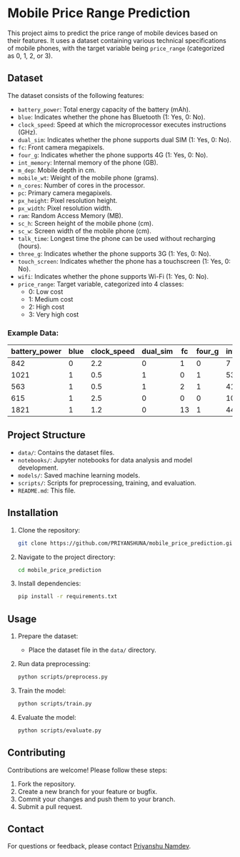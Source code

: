 # Mobile Price Range Prediction

This project aims to predict the price range of mobile devices based on their features. It uses a dataset containing various technical specifications of mobile phones, with the target variable being `price_range` (categorized as 0, 1, 2, or 3).

## Dataset

The dataset consists of the following features:

- `battery_power`: Total energy capacity of the battery (mAh).
- `blue`: Indicates whether the phone has Bluetooth (1: Yes, 0: No).
- `clock_speed`: Speed at which the microprocessor executes instructions (GHz).
- `dual_sim`: Indicates whether the phone supports dual SIM (1: Yes, 0: No).
- `fc`: Front camera megapixels.
- `four_g`: Indicates whether the phone supports 4G (1: Yes, 0: No).
- `int_memory`: Internal memory of the phone (GB).
- `m_dep`: Mobile depth in cm.
- `mobile_wt`: Weight of the mobile phone (grams).
- `n_cores`: Number of cores in the processor.
- `pc`: Primary camera megapixels.
- `px_height`: Pixel resolution height.
- `px_width`: Pixel resolution width.
- `ram`: Random Access Memory (MB).
- `sc_h`: Screen height of the mobile phone (cm).
- `sc_w`: Screen width of the mobile phone (cm).
- `talk_time`: Longest time the phone can be used without recharging (hours).
- `three_g`: Indicates whether the phone supports 3G (1: Yes, 0: No).
- `touch_screen`: Indicates whether the phone has a touchscreen (1: Yes, 0: No).
- `wifi`: Indicates whether the phone supports Wi-Fi (1: Yes, 0: No).
- `price_range`: Target variable, categorized into 4 classes:
  - 0: Low cost
  - 1: Medium cost
  - 2: High cost
  - 3: Very high cost

### Example Data:

| battery_power | blue | clock_speed | dual_sim | fc | four_g | int_memory | m_dep | mobile_wt | n_cores | pc | px_height | px_width | ram | sc_h | sc_w | talk_time | three_g | touch_screen | wifi | price_range |
|---------------|------|-------------|----------|----|--------|------------|-------|-----------|---------|----|-----------|----------|-----|-------|-------|-----------|---------|--------------|------|-------------|
| 842           | 0    | 2.2         | 0        | 1  | 0      | 7          | 0.6   | 188       | 2       | 2  | 20        | 756      | 2549 | 9     | 7     | 19        | 0       | 0            | 1    | 1           |
| 1021          | 1    | 0.5         | 1        | 0  | 1      | 53         | 0.7   | 136       | 3       | 6  | 905       | 1988     | 2631 | 17    | 3     | 7         | 1       | 1            | 0    | 2           |
| 563           | 1    | 0.5         | 1        | 2  | 1      | 41         | 0.9   | 145       | 5       | 6  | 1263      | 1716     | 2603 | 11    | 2     | 9         | 1       | 1            | 0    | 2           |
| 615           | 1    | 2.5         | 0        | 0  | 0      | 10         | 0.8   | 131       | 6       | 9  | 1216      | 1786     | 2769 | 16    | 8     | 11        | 1       | 0            | 0    | 2           |
| 1821          | 1    | 1.2         | 0        | 13 | 1      | 44         | 0.6   | 141       | 2       | 14 | 1208      | 1212     | 1411 | 8     | 2     | 15        | 1       | 1            | 0    | 1           |

## Project Structure

- `data/`: Contains the dataset files.
- `notebooks/`: Jupyter notebooks for data analysis and model development.
- `models/`: Saved machine learning models.
- `scripts/`: Scripts for preprocessing, training, and evaluation.
- `README.md`: This file.

## Installation

1. Clone the repository:
   ```bash
   git clone https://github.com/PRIYANSHUNA/mobile_price_prediction.git
   ```
2. Navigate to the project directory:
   ```bash
   cd mobile_price_prediction
   ```
3. Install dependencies:
   ```bash
   pip install -r requirements.txt
   ```

## Usage

1. Prepare the dataset:
   - Place the dataset file in the `data/` directory.

2. Run data preprocessing:
   ```bash
   python scripts/preprocess.py
   ```

3. Train the model:
   ```bash
   python scripts/train.py
   ```

4. Evaluate the model:
   ```bash
   python scripts/evaluate.py
   ```

## Contributing

Contributions are welcome! Please follow these steps:

1. Fork the repository.
2. Create a new branch for your feature or bugfix.
3. Commit your changes and push them to your branch.
4. Submit a pull request.

## Contact

For questions or feedback, please contact [Priyanshu Namdev](priyanshnamdev123@gmail.com).

